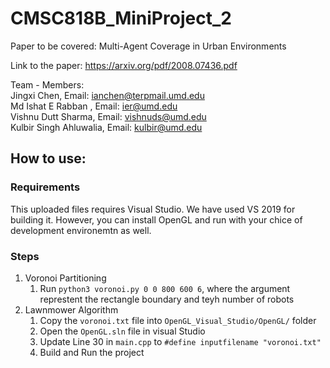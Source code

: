 # CMSC818B_MiniProject_2

Paper to be covered: Multi-Agent Coverage in Urban Environments  

Link to the paper: https://arxiv.org/pdf/2008.07436.pdf  


Team - Members:      
Jingxi Chen, Email: ianchen@terpmail.umd.edu  
Md Ishat E Rabban , Email:  ier@umd.edu           
Vishnu Dutt Sharma, Email: vishnuds@umd.edu      	  
Kulbir Singh Ahluwalia, Email: kulbir@umd.edu       



## How to use:

### Requirements
This uploaded files requires Visual Studio. We have used VS 2019 for building it. 
However, you can install OpenGL and run with your chice of development environemtn as well.


### Steps

1. Voronoi Partitioning
	1. Run `python3 voronoi.py 0 0 800 600 6`, where the argument represtent the rectangle boundary and teyh number of robots
2. Lawnmower Algorithm
	1. Copy the `voronoi.txt` file into `OpenGL_Visual_Studio/OpenGL/` folder
	2. Open the `OpenGL.sln` file in visual Studio
	3. Update Line 30 in `main.cpp` to ```#define inputfilename "voronoi.txt"```
	4. Build and Run the project

















